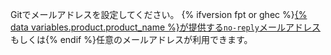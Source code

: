 Gitでメールアドレスを設定してください。 {% ifversion fpt or ghec %}[{% data variables.product.product_name %}が提供する`no-reply`メールアドレス](/articles/setting-your-commit-email-address)もしくは{% endif %}任意のメールアドレスが利用できます。
